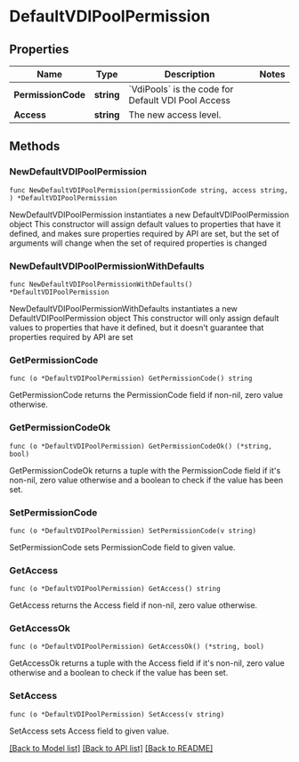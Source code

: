 # DefaultVDIPoolPermission

## Properties

Name | Type | Description | Notes
------------ | ------------- | ------------- | -------------
**PermissionCode** | **string** | &#x60;VdiPools&#x60; is the code for Default VDI Pool Access | 
**Access** | **string** | The new access level. | 

## Methods

### NewDefaultVDIPoolPermission

`func NewDefaultVDIPoolPermission(permissionCode string, access string, ) *DefaultVDIPoolPermission`

NewDefaultVDIPoolPermission instantiates a new DefaultVDIPoolPermission object
This constructor will assign default values to properties that have it defined,
and makes sure properties required by API are set, but the set of arguments
will change when the set of required properties is changed

### NewDefaultVDIPoolPermissionWithDefaults

`func NewDefaultVDIPoolPermissionWithDefaults() *DefaultVDIPoolPermission`

NewDefaultVDIPoolPermissionWithDefaults instantiates a new DefaultVDIPoolPermission object
This constructor will only assign default values to properties that have it defined,
but it doesn't guarantee that properties required by API are set

### GetPermissionCode

`func (o *DefaultVDIPoolPermission) GetPermissionCode() string`

GetPermissionCode returns the PermissionCode field if non-nil, zero value otherwise.

### GetPermissionCodeOk

`func (o *DefaultVDIPoolPermission) GetPermissionCodeOk() (*string, bool)`

GetPermissionCodeOk returns a tuple with the PermissionCode field if it's non-nil, zero value otherwise
and a boolean to check if the value has been set.

### SetPermissionCode

`func (o *DefaultVDIPoolPermission) SetPermissionCode(v string)`

SetPermissionCode sets PermissionCode field to given value.


### GetAccess

`func (o *DefaultVDIPoolPermission) GetAccess() string`

GetAccess returns the Access field if non-nil, zero value otherwise.

### GetAccessOk

`func (o *DefaultVDIPoolPermission) GetAccessOk() (*string, bool)`

GetAccessOk returns a tuple with the Access field if it's non-nil, zero value otherwise
and a boolean to check if the value has been set.

### SetAccess

`func (o *DefaultVDIPoolPermission) SetAccess(v string)`

SetAccess sets Access field to given value.



[[Back to Model list]](../README.md#documentation-for-models) [[Back to API list]](../README.md#documentation-for-api-endpoints) [[Back to README]](../README.md)


